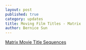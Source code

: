 ```yaml
---
layout: post
published: true
category: updates
title: Moving Film Titles - Matrix
author: Bernice Sun
---
```

[Matrix Movie Title Sequences](https://www.youtube.com/watch?v=QHVqpRRX6EU)